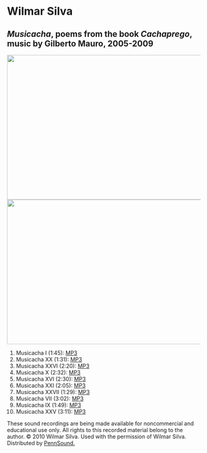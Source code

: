 Wilmar Silva
============


*Musicacha*, poems from the book *Cachaprego*, music by Gilberto Mauro, 2005-2009
---------------------------------------------------------------------------------

<img src="http://media.sas.upenn.edu/pennsound/authors/Silva/Musicacha/Musicacha-1.jpg" width="700" height="377" />
<img src="http://media.sas.upenn.edu/pennsound/authors/Silva/Musicacha/Musicacha-2.jpg" width="700" height="377" />

1.  Musicacha I (1:45): [MP3](http://media.sas.upenn.edu/pennsound/authors/Silva/Musicacha/Silva-Wilmar_01_Musicacha-I_Musicacha_2009.mp3)
2.  Musicacha XX (1:31): [MP3](http://media.sas.upenn.edu/pennsound/authors/Silva/Musicacha/Silva-Wilmar_02_Musicacha-XX_Musicacha_2009.mp3)
3.  Musicacha XXVI (2:20): [MP3](http://media.sas.upenn.edu/pennsound/authors/Silva/Musicacha/Silva-Wilmar_03_Musicacha-XXVI_Musicacha_2009.mp3)
4.  Musicacha X (2:32): [MP3](http://media.sas.upenn.edu/pennsound/authors/Silva/Musicacha/Silva-Wilmar_04_Musicacha-X_Musicacha_2009.mp3)
5.  Musicacha XVI (2:30): [MP3](http://media.sas.upenn.edu/pennsound/authors/Silva/Musicacha/Silva-Wilmar_05_Musicacha-XVI_Musicacha_2009.mp3)
6.  Musicacha XXI (2:05): [MP3](http://media.sas.upenn.edu/pennsound/authors/Silva/Musicacha/Silva-Wilmar_06_Musicacha-XXI_Musicacha_2009.mp3)
7.  Musicacha XXVII (1:29): [MP3](http://media.sas.upenn.edu/pennsound/authors/Silva/Musicacha/Silva-Wilmar_07_Musicacha-XXVII_Musicacha_2009.mp3)
8.  Musicacha VII (3:02): [MP3](http://media.sas.upenn.edu/pennsound/authors/Silva/Musicacha/Silva-Wilmar_08_Musicacha-VII_Musicacha_2009.mp3)
9.  Musicacha IX (1:49): [MP3](http://media.sas.upenn.edu/pennsound/authors/Silva/Musicacha/Silva-Wilmar_09_Musicacha-IX_Musicacha_2009.mp3)
10. Musicacha XXV (3:11): [MP3](http://media.sas.upenn.edu/pennsound/authors/Silva/Musicacha/Silva-Wilmar_10_Musicacha-XXV_Musicacha_2009.mp3)

These sound recordings are being made available for noncommercial and educational use only.
All rights to this recorded material belong to the author. © 2010 Wilmar Silva.
Used with the permission of Wilmar Silva. Distributed by [PennSound.](../index.html)
